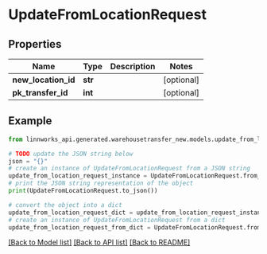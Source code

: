 # UpdateFromLocationRequest


## Properties

Name | Type | Description | Notes
------------ | ------------- | ------------- | -------------
**new_location_id** | **str** |  | [optional] 
**pk_transfer_id** | **int** |  | [optional] 

## Example

```python
from linnworks_api.generated.warehousetransfer_new.models.update_from_location_request import UpdateFromLocationRequest

# TODO update the JSON string below
json = "{}"
# create an instance of UpdateFromLocationRequest from a JSON string
update_from_location_request_instance = UpdateFromLocationRequest.from_json(json)
# print the JSON string representation of the object
print(UpdateFromLocationRequest.to_json())

# convert the object into a dict
update_from_location_request_dict = update_from_location_request_instance.to_dict()
# create an instance of UpdateFromLocationRequest from a dict
update_from_location_request_from_dict = UpdateFromLocationRequest.from_dict(update_from_location_request_dict)
```
[[Back to Model list]](../README.md#documentation-for-models) [[Back to API list]](../README.md#documentation-for-api-endpoints) [[Back to README]](../README.md)



